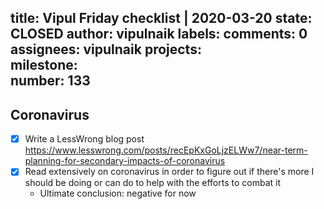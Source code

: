 title:	Vipul Friday checklist | 2020-03-20
state:	CLOSED
author:	vipulnaik
labels:	
comments:	0
assignees:	vipulnaik
projects:	
milestone:	
number:	133
--
## Coronavirus

- [x] Write a LessWrong blog post https://www.lesswrong.com/posts/recEpKxGoLjzELWw7/near-term-planning-for-secondary-impacts-of-coronavirus
- [x] Read extensively on coronavirus in order to figure out if there's more I should be doing or can do to help with the efforts to combat it
  - Ultimate conclusion: negative for now

